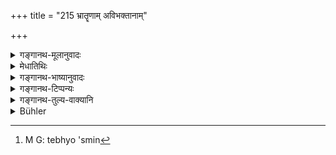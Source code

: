 +++
title = "215 भ्रातॄणाम् अविभक्तानाम्"

+++

<details><summary>गङ्गानथ-मूलानुवादः</summary>

Among undivided brothers, if there is a joint concern,—the father shall, on no account, make an unequal division among his sons.—(215)
</details>

<details><summary>मेधातिथिः</summary>

यद् उक्तम् "न्यूनाधिकविभक्तानां धर्म्यः पितृकृतः स्मृतः" (य्ध् २.१२०) इति, तस्यास्मिन्[^५७८] विषये प्रतिषेधः । **सहोत्थानम्,** सर्व एव धनम् अर्जयन्तीत्य् अर्थः । कश्चित् कृष्यादिना कश्चित् प्रतिग्रहेण कश्चित् सेवया कश्चिद् यथाहृतं परिरक्षति यथोपयोगम् असंनिहितेषु विनियुक्ते । तत् सर्वम् एकीकृत्य समं विभजनीयम् । न स्नेहादिना कस्मैचित् पित्राधिकं देयम् ॥ ९.२१५ ॥


[^५७८]:
     M G: tebhyo 'smin
</details>

<details><summary>गङ्गानथ-भाष्यानुवादः</summary>

It has been said (*yājñavalkya*, 2.116) that—‘an unequal division has been declared to be legal, if made by the father’;—it is this that is denied here.

‘*Joint concern*,’—*i.e*., when all of them together earn something—one by agriculture, another by receiving gifts, another by service, while another takes care of what is earned by others, and invests them and uses them to the advantage of all;—all this shall be brought together and divided equally; and no excessive share shall be given to any one by the father, through his love for him.—(215)
</details>

<details><summary>गङ्गानथ-टिप्पन्यः</summary>

‘*Saha utthānam*.’—‘Joint acquisition—one earning by agriculture, another by receiving gifts, another by service, another taking care of what others bring in and so forth’ (Medhātithi);—‘joint concern,—such as joint trading and so forth’ (Nārāyaṇa).—Explained by Jīmūtavāhana (*Dāyabhāga*, 2.86) as ‘*effort* i.e., desire to have a division’ (Hopkins).

This verse is quoted in *Vivādaratnākara* (p. 468), which explains ‘*utthānam*’ as ‘action tending to the acquisition of wealth—in
*Aparārka* (p. 719 and p. 727) as an exception to the general that the
father may make an unequal division;—and in *Vivādacintāmaṇi* (Calcutta, p. 129), which says that this refers to cases where the property has been acquired by the equal efforts of all the brothers, and hence it does not conflict with the text which lays down that the brothers are to accept without demur even an unequal partition among them by their father, of the property *acquired by him*.
</details>

<details><summary>गङ्गानथ-तुल्य-वाक्यानि</summary>

*Mahābhārata* (13.105.12).—(Same as Manu.)

*Yājñavalkya* (2.120).—‘When a property has been acquired by several
brothers in common, it shall be shared equally by all. Among sons of the several brothers, the shares shall be apportioned in accordance with what would have been the share of their respective fathers.’

*Bṛhaspati* (25.14, Aparārka, p. 727).—‘What has been acquired by
several brothers living together,—in that property all are equal sharers; if each of them has an equal and unequal number of sons, these latter shall take the shares of their respective fathers.’
</details>

<details><summary>Bühler</summary>

215	If undivided brethren, (living with their father,) together make an exertion (for gain), the father shall on no account give to them unequal shares (on a division of the estate).
</details>
